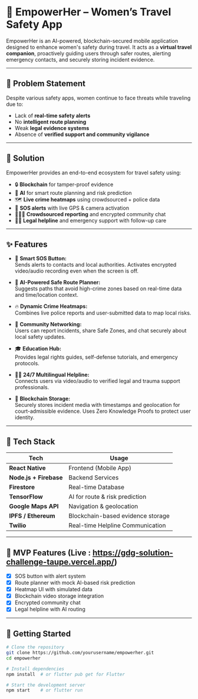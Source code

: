 # 🚨 EmpowerHer – Women’s Travel Safety App

EmpowerHer is an AI-powered, blockchain-secured mobile application designed to enhance women's safety during travel. It acts as a **virtual travel companion**, proactively guiding users through safer routes, alerting emergency contacts, and securely storing incident evidence.

---

## 🧠 Problem Statement

Despite various safety apps, women continue to face threats while traveling due to:

- Lack of **real-time safety alerts**
- No **intelligent route planning**
- Weak **legal evidence systems**
- Absence of **verified support and community vigilance**

---

## 🌟 Solution

EmpowerHer provides an end-to-end ecosystem for travel safety using:

- 🔒 **Blockchain** for tamper-proof evidence
- 🧠 **AI** for smart route planning and risk prediction
- 🗺️ **Live crime heatmaps** using crowdsourced + police data
- 📲 **SOS alerts** with live GPS & camera activation
- 🧑‍🤝‍🧑 **Crowdsourced reporting** and encrypted community chat
- 🧑‍⚖️ **Legal helpline** and emergency support with follow-up care

---

## ✨ Features

- 🚨 **Smart SOS Button:**  
  Sends alerts to contacts and local authorities. Activates encrypted video/audio recording even when the screen is off.

- 🧭 **AI-Powered Safe Route Planner:**  
  Suggests paths that avoid high-crime zones based on real-time data and time/location context.

- 🔥 **Dynamic Crime Heatmaps:**  
  Combines live police reports and user-submitted data to map local risks.

- 🤝 **Community Networking:**  
  Users can report incidents, share Safe Zones, and chat securely about local safety updates.

- 🎓 **Education Hub:**  
  Provides legal rights guides, self-defense tutorials, and emergency protocols.

- 🧑‍⚖️ **24/7 Multilingual Helpline:**  
  Connects users via video/audio to verified legal and trauma support professionals.

- 🔗 **Blockchain Storage:**  
  Securely stores incident media with timestamps and geolocation for court-admissible evidence. Uses Zero Knowledge Proofs to protect user identity.

---

## 📱 Tech Stack

| Tech | Usage |
|------|-------|
| **React Native** | Frontend (Mobile App) |
| **Node.js + Firebase** | Backend Services |
| **Firestore** | Real-time Database |
| **TensorFlow** | AI for route & risk prediction |
| **Google Maps API** | Navigation & geolocation |
| **IPFS / Ethereum** | Blockchain-based evidence storage |
| **Twilio** | Real-time Helpline Communication |

---

## 🔄 MVP Features (Live : https://gdg-solution-challenge-taupe.vercel.app/)

- [x] SOS button with alert system  
- [x] Route planner with mock AI-based risk prediction  
- [x] Heatmap UI with simulated data  
- [x] Blockchain video storage integration  
- [x] Encrypted community chat  
- [x] Legal helpline with AI routing
  
---

## 🚀 Getting Started

```bash
# Clone the repository
git clone https://github.com/yourusername/empowerher.git
cd empowerher

# Install dependencies
npm install  # or flutter pub get for Flutter

# Start the development server
npm start    # or flutter run
